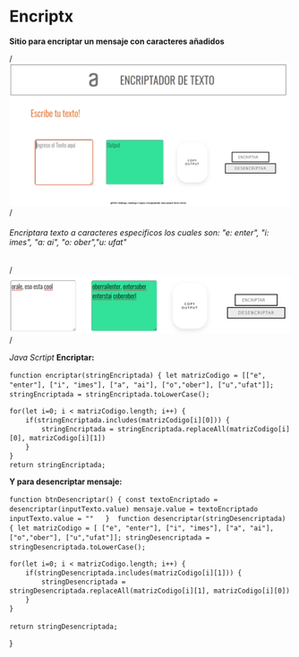 # Encriptx 
**Sitio para encriptar un mensaje con caracteres añadidos**

/*![Demo](https://github.com/jmanueltorress/Encriptx/blob/main/assets/img/demo.png "Demo")*/


###### Encriptara texto a caracteres especificos los cuales son:  "e: enter", "i: imes", "a: ai", "o: ober","u: ufat" ######
/*![Demo](https://github.com/jmanueltorress/Encriptx/blob/main/assets/img/demo2.png "Demo")*/

_Java Scrtipt_
**Encriptar:**


` function encriptar(stringEncriptada) {
    let matrizCodigo = [["e", "enter"], ["i", "imes"], ["a", "ai"], ["o","ober"], ["u","ufat"]];
    stringEncriptada = stringEncriptada.toLowerCase(); `

    for(let i=0; i < matrizCodigo.length; i++) {
        if(stringEncriptada.includes(matrizCodigo[i][0])) {
            stringEncriptada = stringEncriptada.replaceAll(matrizCodigo[i][0], matrizCodigo[i][1])
        }                
    }
    return stringEncriptada; 
    
 
**Y para desencriptar mensaje:**

` function btnDesencriptar() {
    const textoEncriptado = desencriptar(inputTexto.value)
    mensaje.value = textoEncriptado
    inputTexto.value = ""  
} 
function desencriptar(stringDesencriptada) {
    let matrizCodigo = [ ["e", "enter"], ["i", "imes"], ["a", "ai"], ["o","ober"], ["u","ufat"]];
    stringDesencriptada = stringDesencriptada.toLowerCase(); `

    for(let i=0; i < matrizCodigo.length; i++) {
        if(stringDesencriptada.includes(matrizCodigo[i][1])) {
            stringDesencriptada = stringDesencriptada.replaceAll(matrizCodigo[i][1], matrizCodigo[i][0])
        }
    }

    return stringDesencriptada;
}
